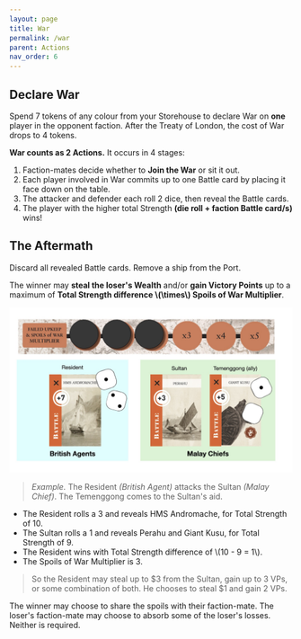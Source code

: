 ```yaml
---
layout: page
title: War
permalink: /war
parent: Actions
nav_order: 6
---
```

## Declare War

<!-- *Declare War to corner your opponents and drain their resources.* -->

Spend 7 tokens of any colour from your Storehouse to declare War on **one** player in the opponent faction. After the Treaty of London, the cost of War drops to 4 tokens.

**War counts as 2 Actions.** It occurs in 4 stages:

1. Faction-mates decide whether to **Join the War** or sit it out.
2. Each player involved in War commits up to one Battle card by placing it face down on the table.
3. The attacker and defender each roll 2 dice, then reveal the Battle cards.
4. The player with the higher total Strength **(die roll + faction Battle card/s)** wins!

## The Aftermath

Discard all revealed Battle cards. Remove a ship from the Port.

The winner may **steal the loser's Wealth** and/or **gain Victory Points** up to a maximum of **Total Strength difference \\(\times\\) Spoils of War Multiplier**.

![Battle example.](/img/battle_example.jpg)

> *Example.*
The Resident *(British Agent)* attacks the Sultan *(Malay Chief)*. The Temenggong comes to the Sultan's aid.
- The Resident rolls a 3 and reveals HMS Andromache, for Total Strength of 10.
- The Sultan rolls a 1 and reveals Perahu and Giant Kusu, for Total Strength of 9.
- The Resident wins with Total Strength difference of \\(10 - 9 = 1\\).
- The Spoils of War Multiplier is 3.

> So the Resident may steal up to $3 from the Sultan, gain up to 3 VPs, or some combination of both. He chooses to steal $1 and gain 2 VPs.

The winner may choose to share the spoils with their faction-mate. The loser's faction-mate may choose to absorb some of the loser's losses. Neither is required.

<!-- 
The attacker and defender may each withdraw as many tokens from their respective faction Storehouses as they wish. Each token counts as 1 Strength.
 -->

<!-- > **3-player game: the solo player may commit 2 battle cards.** -->